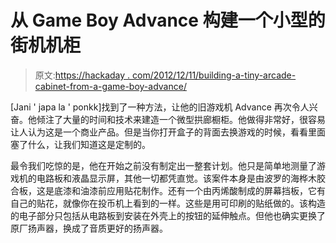 # 从 Game Boy Advance 构建一个小型的街机机柜

> 原文:[https://hackaday . com/2012/12/11/building-a-tiny-arcade-cabinet-from-a-game-boy-advance/](https://hackaday.com/2012/12/11/building-a-tiny-arcade-cabinet-from-a-game-boy-advance/)

[Jani ' japa la ' ponkk]找到了一种方法，让他的旧游戏机 Advance 再次令人兴奋。他倾注了大量的时间和技术来建造一个微型拱廊橱柜。他做得非常好，很容易让人认为这是一个商业产品。但是当你打开盒子的背面去换游戏的时候，看看里面塞了什么，让我们知道这是定制的。

最令我们吃惊的是，他在开始之前没有制定出一整套计划。他只是简单地测量了游戏机的电路板和液晶显示屏，其他一切都凭直觉。该案件本身是由波罗的海桦木胶合板，这是底漆和油漆前应用贴花制作。还有一个由丙烯酸制成的屏幕挡板，它有自己的贴花，就像你在投币机上看到的一样。这些是用可印刷的贴纸做的。该构造的电子部分只包括从电路板到安装在外壳上的按钮的延伸触点。但他也确实更换了原厂扬声器，换成了音质更好的扬声器。